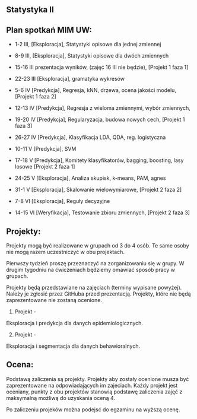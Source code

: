 Statystyka II
-------------

Plan spotka&#324; MIM UW:
-------------------------

* 1-2 III,  [Eksploracja], Statystyki opisowe dla jednej zmiennej 
* 8-9 III,  [Eksploracja], Statystyki opisowe dla dwóch zmiennych
* 15-16 III prezentacja wyników, (zajęć 16 III nie będzie), [Projekt 1 faza 1]
* 22-23 III [Eksploracja], gramatyka wykresów
* 5-6 IV    [Predykcja], Regresja, kNN, drzewa, ocena jakości modelu, [Projekt 1 faza 2]
* 12-13 IV  [Predykcja], Regresja z wieloma zmiennymi, wybór zmiennych,
* 19-20 IV  [Predykcja], Regularyzacja, budowa nowych cech, [Projekt 1 faza 3]

* 26-27 IV  [Predykcja], Klasyfikacja LDA, QDA, reg. logistyczna
* 10-11 V   [Predykcja], SVM 
* 17-18 V   [Predykcja], Komitety klasyfikatorów, bagging, boosting, lasy losowe [Projekt 2 faza 1]
* 24-25 V   [Eksploracja], Analiza skupisk, k-means, PAM, agnes
* 31-1 V    [Eksploracja], Skalowanie wielowymiarowe, [Projekt 2 faza 2]
* 7-8 VI    [Eksploracja], Reguły decyzyjne
* 14-15 VI  [Weryfikacja], Testowanie zbioru zmiennych, [Projekt 2 faza 3]


Projekty:
---------

Projekty mogą być realizowane w grupach od 3 do 4 osób. Te same osoby nie mogą razem uczestniczyć w obu projektach.

Pierwszy tydzień proszę przeznaczyć na zorganizowaniu się w grupy. W drugim tygodniu na ćwiczeniach będziemy omawiać sposób pracy w grupach.

Projekty będą przedstawiane na zajęciach (terminy wypisane powyżej). Należy je zgłosić przez GitHuba przed prezentacją. Projekty, które nie będą zaprezentowane nie zostaną ocenione.

1. Projekt - 

Eksploracja i predykcja dla danych epidemiologicznych.

2. Projekt - 

Eksploracja i segmentacja dla danych behawioralnych.

Ocena:
------

Podstawą zaliczenia są projekty. 
Projekty aby zostały ocenione musza być zaprezentowane na odpowiadających im zajeciach.
Każdy projekt jest oceniany, punkty z obu projektów stanowią podstawę zaliczenia zajęć z maksymalną możliwą do uzyskania oceną 4.

Po zaliczeniu projeków można podejsć do egzaminu na wyższą ocenę.


